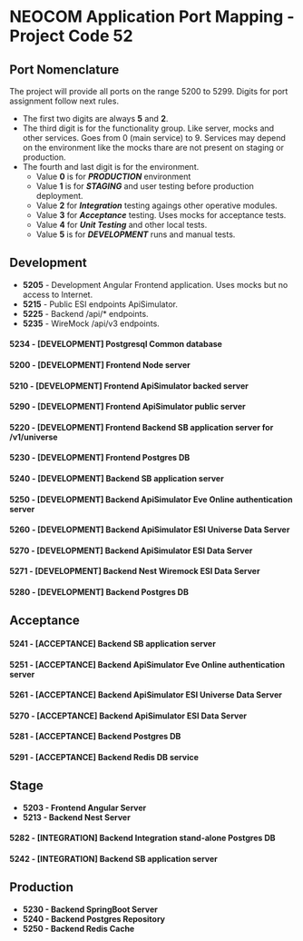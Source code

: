 # NEOCOM Application Port Mapping - Project Code 52
## Port Nomenclature
The project will provide all ports on the range 5200 to 5299. Digits for port assignment follow next rules.
- The first two digits are always **5** and **2**.
- The third digit is for the functionality group. Like server, mocks and other services. Goes from 0 (main service) to 9. Services may depend on the environment like the mocks thare are not present on staging or production.
- The fourth and last digit is for the environment.
    * Value **0** is for ***PRODUCTION*** environment
    * Value **1** is for ***STAGING*** and user testing before production deployment. 
    * Value **2** for ***Integration*** testing agaings other operative modules.
    * Value **3** for ***Acceptance*** testing. Uses mocks for acceptance tests.
    * Value **4** for ***Unit Testing*** and other local tests.
    * Value **5** is for ***DEVELOPMENT*** runs and manual tests.

## Development
* **5205** - Development Angular Frontend application. Uses mocks but no access to Internet.
* **5215** - Public ESI endpoints ApiSimulator.
* **5225** - Backend /api/* endpoints.
* **5235** - WireMock /api/v3 endpoints.
#### 5234 - [DEVELOPMENT] Postgresql Common database

#### 5200 - [DEVELOPMENT] Frontend Node server
#### 5210 - [DEVELOPMENT] Frontend ApiSimulator backed server
#### 5290 - [DEVELOPMENT] Frontend ApiSimulator public server
#### 5220 - [DEVELOPMENT] Frontend Backend SB application server for /v1/universe
#### 5230 - [DEVELOPMENT] Frontend Postgres DB
#### 5240 - [DEVELOPMENT] Backend SB application server
#### 5250 - [DEVELOPMENT] Backend ApiSimulator Eve Online authentication server
#### 5260 - [DEVELOPMENT] Backend ApiSimulator ESI Universe Data Server
#### 5270 - [DEVELOPMENT] Backend ApiSimulator ESI Data Server
#### 5271 - [DEVELOPMENT] Backend Nest Wiremock ESI Data Server
#### 5280 - [DEVELOPMENT] Backend Postgres DB

## Acceptance

#### 5241 - [ACCEPTANCE] Backend SB application server
#### 5251 - [ACCEPTANCE] Backend ApiSimulator Eve Online authentication server
#### 5261 - [ACCEPTANCE] Backend ApiSimulator ESI Universe Data Server
#### 5270 - [ACCEPTANCE] Backend ApiSimulator ESI Data Server
#### 5281 - [ACCEPTANCE] Backend Postgres DB
#### 5291 - [ACCEPTANCE] Backend Redis DB service

## Stage
- **5203 - Frontend Angular Server**
- **5213 - Backend Nest Server**

#### 5282 - [INTEGRATION] Backend Integration stand-alone Postgres DB
#### 5242 - [INTEGRATION] Backend SB application server

## Production
- **5230 - Backend SpringBoot Server**
- **5240 - Backend Postgres Repository**
- **5250 - Backend Redis Cache**
